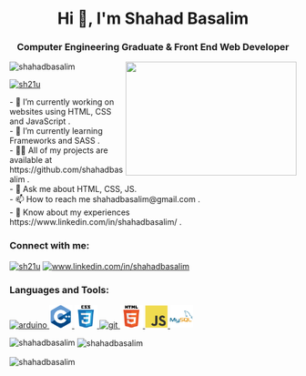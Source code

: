 <h1 align="center">Hi 👋, I'm Shahad Basalim</h1>
    <h3 align="center">Computer Engineering Graduate & Front End Web Developer</h3>
    <img align="right" src="progremmer.gif" alt="" style="width: 300px; height: 200px;">
    <p align="left"> <img src="https://komarev.com/ghpvc/?username=shahadbasalim&label=Profile%20views&color=0e75b6&style=flat" alt="shahadbasalim" /> </p>
    <p align="left"> <a href="https://twitter.com/sh21u" target="blank"><img src="https://img.shields.io/twitter/follow/sh21u?logo=twitter&style=for-the-badge" alt="sh21u" /></a> </p>
    - 🔭 I’m currently working on websites using HTML, CSS and JavaScript . <br>
    - 🌱 I’m currently learning Frameworks and SASS . <br>
    - 👨‍💻 All of my projects are available at https://github.com/shahadbasalim .<br>
    - 💬 Ask me about HTML, CSS, JS. <br>
    - 📫 How to reach me shahadbasalim@gmail.com .<br>
    - 📄 Know about my experiences https://www.linkedin.com/in/shahadbasalim/ . <br>
<h3 align="left">Connect with me:</h3>
<p align="left">
<a href="https://twitter.com/sh21u" target="blank"><img align="center" src="https://raw.githubusercontent.com/rahuldkjain/github-profile-readme-generator/master/src/images/icons/Social/twitter.svg" alt="sh21u" height="30" width="40" /></a>
<a href="https://linkedin.com/in/www.linkedin.com/in/shahadbasalim" target="blank"><img align="center" src="https://raw.githubusercontent.com/rahuldkjain/github-profile-readme-generator/master/src/images/icons/Social/linked-in-alt.svg" alt="www.linkedin.com/in/shahadbasalim" height="30" width="40" /></a>
</p>
<h3 align="left">Languages and Tools:</h3>
<p align="left"> <a href="https://www.arduino.cc/" target="_blank" rel="noreferrer"> <img src="https://cdn.worldvectorlogo.com/logos/arduino-1.svg" alt="arduino" width="40" height="40"/> </a> <a href="https://www.w3schools.com/cpp/" target="_blank" rel="noreferrer"> <img src="https://raw.githubusercontent.com/devicons/devicon/master/icons/cplusplus/cplusplus-original.svg" alt="cplusplus" width="40" height="40"/> </a> <a href="https://www.w3schools.com/css/" target="_blank" rel="noreferrer"> <img src="https://raw.githubusercontent.com/devicons/devicon/master/icons/css3/css3-original-wordmark.svg" alt="css3" width="40" height="40"/> </a> <a href="https://git-scm.com/" target="_blank" rel="noreferrer"> <img src="https://www.vectorlogo.zone/logos/git-scm/git-scm-icon.svg" alt="git" width="40" height="40"/> </a> <a href="https://www.w3.org/html/" target="_blank" rel="noreferrer"> <img src="https://raw.githubusercontent.com/devicons/devicon/master/icons/html5/html5-original-wordmark.svg" alt="html5" width="40" height="40"/> </a> <a href="https://developer.mozilla.org/en-US/docs/Web/JavaScript" target="_blank" rel="noreferrer"> <img src="https://raw.githubusercontent.com/devicons/devicon/master/icons/javascript/javascript-original.svg" alt="javascript" width="40" height="40"/> </a> <a href="https://www.mysql.com/" target="_blank" rel="noreferrer"> <img src="https://raw.githubusercontent.com/devicons/devicon/master/icons/mysql/mysql-original-wordmark.svg" alt="mysql" width="40" height="40"/> </a> </p>
<p><img align="left" src="https://github-readme-stats.vercel.app/api/top-langs?username=shahadbasalim&show_icons=true&locale=en&layout=compact" alt="shahadbasalim" /></p>
<p>&nbsp;<img align="center" src="https://github-readme-stats.vercel.app/api?username=shahadbasalim&show_icons=true&locale=en" alt="shahadbasalim" /></p>
<p><img align="center" src="https://github-readme-streak-stats.herokuapp.com/?user=shahadbasalim&" alt="shahadbasalim" /></p>
